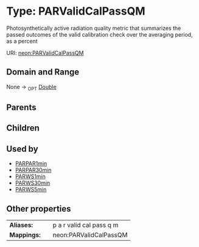 
# Type: PARValidCalPassQM


Photosynthetically active radiation quality metric that summarizes the passed outcomes of the valid calibration check over the averaging period, as a percent

URI: [neon:PARValidCalPassQM](https://data.neonscience.org/PARValidCalPassQM)


## Domain and Range

None ->  <sub>OPT</sub> [Double](types/Double.md)

## Parents


## Children


## Used by

 * [PARPAR1min](PARPAR1min.md)
 * [PARPAR30min](PARPAR30min.md)
 * [PARWS1min](PARWS1min.md)
 * [PARWS30min](PARWS30min.md)
 * [PARWS5min](PARWS5min.md)

## Other properties

|  |  |  |
| --- | --- | --- |
| **Aliases:** | | p a r valid cal pass q m |
| **Mappings:** | | neon:PARValidCalPassQM |

